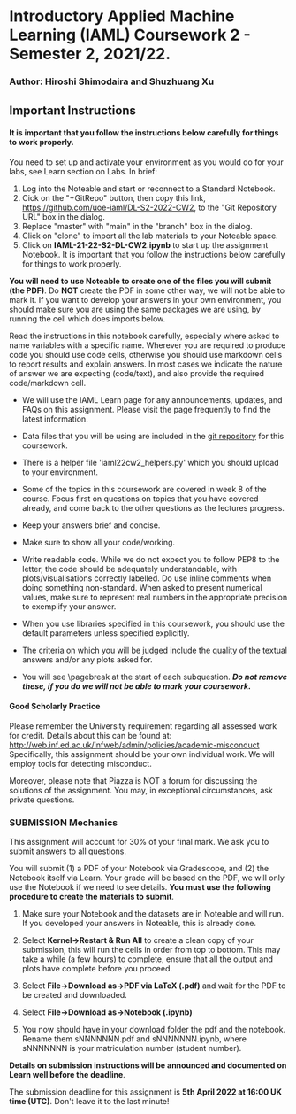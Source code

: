 # Introductory Applied Machine Learning (IAML) Coursework 2 - Semester 2, 2021/22.

### Author: Hiroshi Shimodaira and Shuzhuang Xu

## Important Instructions

#### It is important that you follow the instructions below carefully for things to work properly.

You need to set up and activate your environment as you would do for your labs, see Learn section on Labs.  In brief:
1. Log into the Noteable and start or reconnect to a Standard Notebook.
2. Cick on the "+GitRepo" button, then copy this link, https://github.com/uoe-iaml/DL-S2-2022-CW2, to the "Git Repository URL" box in the dialog.
3. Replace "master" with "main" in the "branch" box in the dialog.
4. Click on "clone" to import all the lab materials to your Noteable space.
5. Click on **IAML-21-22-S2-DL-CW2.ipynb** to start up the assignment Notebook.
It is important that you follow the instructions below carefully for things to work properly.

**You will need to use Noteable to create one of the files you will submit (the PDF)**.  Do **NOT** create the PDF in some other way, we will not be able to mark it.  If you want to develop your answers in your own environment, you should make sure you are using the same packages we are using, by running the cell which does imports below.

Read the instructions in this notebook carefully, especially where asked to name variables with a specific name. Wherever you are required to produce code you should use code cells, otherwise you should use markdown cells to report results and explain answers. In most cases we indicate the nature of answer we are expecting (code/text), and also provide the required code/markdown cell.

- We will use the IAML Learn page for any announcements, updates, and FAQs on this assignment. Please visit the page frequently to find the latest information.
- Data files that you will be using are included in the [git repository](https://github.com/uoe-iaml/DL-S2-2022-CW2) for this coursework.
- There is a helper file 'iaml22cw2_helpers.py' which you should upload to your environment.
- Some of the topics in this coursework are covered in week 8 of the course. Focus first on questions on topics that you have covered already, and come back to the other questions as the lectures progress.
- Keep your answers brief and concise.
- Make sure to show all your code/working.
- Write readable code. While we do not expect you to follow PEP8 to the letter, the code should be adequately understandable, with plots/visualisations correctly labelled. Do use inline comments when doing something non-standard. When asked to present numerical values, make sure to represent real numbers in the appropriate precision to exemplify your answer. 
- When you use libraries specified in this coursework, you should use the default parameters unless specified explicitly.
- The criteria on which you will be judged include the quality of the textual answers and/or any plots asked for.

- You will see <html>\\pagebreak</html> at the start of each subquestion.  ***Do not remove these, if you do we will not be able to mark your coursework.***

#### Good Scholarly Practice
Please remember the University requirement regarding all assessed work for credit. Details about this can be found at:
http://web.inf.ed.ac.uk/infweb/admin/policies/academic-misconduct
Specifically, this assignment should be your own individual work. We will employ tools for detecting misconduct.

Moreover, please note that Piazza is NOT a forum for discussing the solutions of the assignment. You may, in exceptional circumstances, ask private questions.

### SUBMISSION Mechanics
This assignment will account for 30% of your final mark. We ask you to submit answers to all questions.

You will submit (1) a PDF of your Notebook via Gradescope, and (2) the Notebook itself via Learn.  Your grade will be based on the PDF, we will only use the Notebook if we need to see details.  **You must use the following procedure to create the materials to submit**.

1. Make sure your Notebook and the datasets are in Noteable and will run.  If you developed your answers in Noteable, this is already done.

2. Select **Kernel->Restart & Run All** to create a clean copy of your submission, this will run the cells in order from top to bottom.  This may take a while (a few hours) to complete, ensure that all the output and plots have complete before you proceed.

3. Select **File->Download as->PDF via LaTeX (.pdf)** and wait for the PDF to be created and downloaded.

4. Select **File->Download as->Notebook (.ipynb)**

5. You now should have in your download folder the pdf and the notebook.  Rename them sNNNNNNN.pdf and sNNNNNNN.ipynb, where sNNNNNNN is your matriculation number (student number).

**Details on submission instructions will be announced and documented on Learn well before the deadline**. 

The submission deadline for this assignment is **5th April 2022 at 16:00 UK time (UTC)**.  Don't leave it to the last minute!

